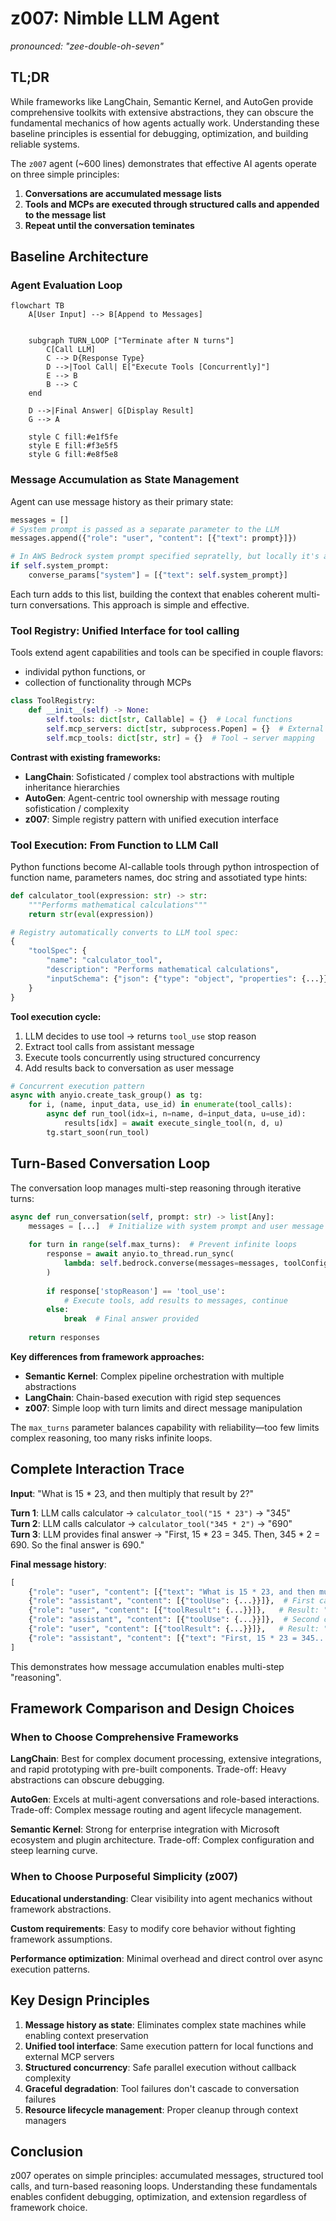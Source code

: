 # z007: Nimble LLM Agent


_pronounced: "zee-double-oh-seven"_ 
## TL;DR

While frameworks like LangChain, Semantic Kernel, and AutoGen provide comprehensive toolkits with extensive abstractions, they can obscure the fundamental mechanics of how agents actually work. Understanding these baseline principles is essential for debugging, optimization, and building reliable systems.

The `z007` agent (~600 lines) demonstrates that effective AI agents operate on three simple principles:

1. **Conversations are accumulated message lists**
2. **Tools and MCPs are executed through structured calls and appended to the message list** 
3. **Repeat until the conversation teminates**

## Baseline Architecture

### Agent Evaluation Loop

```mermaid
flowchart TB
    A[User Input] --> B[Append to Messages]


    subgraph TURN_LOOP ["Terminate after N turns"]
        C[Call LLM]
        C --> D{Response Type}
        D -->|Tool Call| E["Execute Tools [Concurrently]"]
        E --> B
        B --> C
    end
    
    D -->|Final Answer| G[Display Result]
    G --> A
    
    style C fill:#e1f5fe
    style E fill:#f3e5f5
    style G fill:#e8f5e8
```

### Message Accumulation as State Management

Agent can use message history as their primary state:

```python
messages = []
# System prompt is passed as a separate parameter to the LLM
messages.append({"role": "user", "content": [{"text": prompt}]})

# In AWS Bedrock system prompt specified sepratelly, but locally it's a message with different role:
if self.system_prompt:
    converse_params["system"] = [{"text": self.system_prompt}]
```

Each turn adds to this list, building the context that enables coherent multi-turn conversations. This approach is simple and effective.

### Tool Registry: Unified Interface for tool calling

Tools extend agent capabilities and tools can be specified in couple flavors: 
* individal python functions, or
* collection of functionality through MCPs

```python
class ToolRegistry:
    def __init__(self) -> None:
        self.tools: dict[str, Callable] = {}  # Local functions
        self.mcp_servers: dict[str, subprocess.Popen] = {}  # External processes
        self.mcp_tools: dict[str, str] = {}  # Tool → server mapping
```

**Contrast with existing frameworks:**
- **LangChain**: Sofisticated / complex tool abstractions with multiple inheritance hierarchies
- **AutoGen**: Agent-centric tool ownership with message routing sofistication / complexity
- **z007**: Simple registry pattern with unified execution interface

### Tool Execution: From Function to LLM Call

Python functions become AI-callable tools through python introspection of function name, parameters names, doc string and assotiated type hints:

```python
def calculator_tool(expression: str) -> str:
    """Performs mathematical calculations"""
    return str(eval(expression))

# Registry automatically converts to LLM tool spec:
{
    "toolSpec": {
        "name": "calculator_tool",
        "description": "Performs mathematical calculations", 
        "inputSchema": {"json": {"type": "object", "properties": {...}}}
    }
}
```

**Tool execution cycle:**
1. LLM decides to use tool → returns `tool_use` stop reason
2. Extract tool calls from assistant message
3. Execute tools concurrently using structured concurrency
4. Add results back to conversation as user message

```python
# Concurrent execution pattern
async with anyio.create_task_group() as tg:
    for i, (name, input_data, use_id) in enumerate(tool_calls):
        async def run_tool(idx=i, n=name, d=input_data, u=use_id):
            results[idx] = await execute_single_tool(n, d, u)
        tg.start_soon(run_tool)
```

## Turn-Based Conversation Loop

The conversation loop manages multi-step reasoning through iterative turns:

```python
async def run_conversation(self, prompt: str) -> list[Any]:
    messages = [...]  # Initialize with system prompt and user message
    
    for turn in range(self.max_turns):  # Prevent infinite loops
        response = await anyio.to_thread.run_sync(
            lambda: self.bedrock.converse(messages=messages, toolConfig=tool_config)
        )
        
        if response['stopReason'] == 'tool_use':
            # Execute tools, add results to messages, continue
        else:
            break  # Final answer provided
    
    return responses
```

**Key differences from framework approaches:**
- **Semantic Kernel**: Complex pipeline orchestration with multiple abstractions
- **LangChain**: Chain-based execution with rigid step sequences  
- **z007**: Simple loop with turn limits and direct message manipulation

The `max_turns` parameter balances capability with reliability—too few limits complex reasoning, too many risks infinite loops.

## Complete Interaction Trace

**Input**: "What is 15 * 23, and then multiply that result by 2?"

**Turn 1**: LLM calls calculator → `calculator_tool("15 * 23")` → "345"  
**Turn 2**: LLM calls calculator → `calculator_tool("345 * 2")` → "690"  
**Turn 3**: LLM provides final answer → "First, 15 * 23 = 345. Then, 345 * 2 = 690. So the final answer is 690."

**Final message history**:
```python
[
    {"role": "user", "content": [{"text": "What is 15 * 23, and then multiply that result by 2?"}]},
    {"role": "assistant", "content": [{"toolUse": {...}}]},  # First calculation
    {"role": "user", "content": [{"toolResult": {...}}]},   # Result: "345"
    {"role": "assistant", "content": [{"toolUse": {...}}]},  # Second calculation  
    {"role": "user", "content": [{"toolResult": {...}}]},   # Result: "690"
    {"role": "assistant", "content": [{"text": "First, 15 * 23 = 345..."}]}
]
```

This demonstrates how message accumulation enables multi-step "reasoning".

## Framework Comparison and Design Choices

### When to Choose Comprehensive Frameworks

**LangChain**: Best for complex document processing, extensive integrations, and rapid prototyping with pre-built components. Trade-off: Heavy abstractions can obscure debugging.

**AutoGen**: Excels at multi-agent conversations and role-based interactions. Trade-off: Complex message routing and agent lifecycle management.

**Semantic Kernel**: Strong for enterprise integration with Microsoft ecosystem and plugin architecture. Trade-off: Complex configuration and steep learning curve.

### When to Choose Purposeful Simplicity (z007)

**Educational understanding**: Clear visibility into agent mechanics without framework abstractions.

**Custom requirements**: Easy to modify core behavior without fighting framework assumptions.

**Performance optimization**: Minimal overhead and direct control over async execution patterns.

## Key Design Principles

1. **Message history as state**: Eliminates complex state machines while enabling context preservation
2. **Unified tool interface**: Same execution pattern for local functions and external MCP servers  
3. **Structured concurrency**: Safe parallel execution without callback complexity
4. **Graceful degradation**: Tool failures don't cascade to conversation failures
5. **Resource lifecycle management**: Proper cleanup through context managers

## Conclusion

z007 operates on simple principles: accumulated messages, structured tool calls, and turn-based reasoning loops. Understanding these fundamentals enables confident debugging, optimization, and extension regardless of framework choice.
